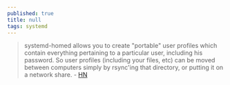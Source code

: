 ```yaml
---
published: true
title: null
tags: systemd
---
```

> systemd-homed allows you to create "portable" user profiles which contain everything pertaining to a particular user, including his password. So user profiles (including your files, etc) can be moved between computers simply by rsync'ing that directory, or putting it on a network share. - [HN](https://news.ycombinator.com/item?id=32278078)
